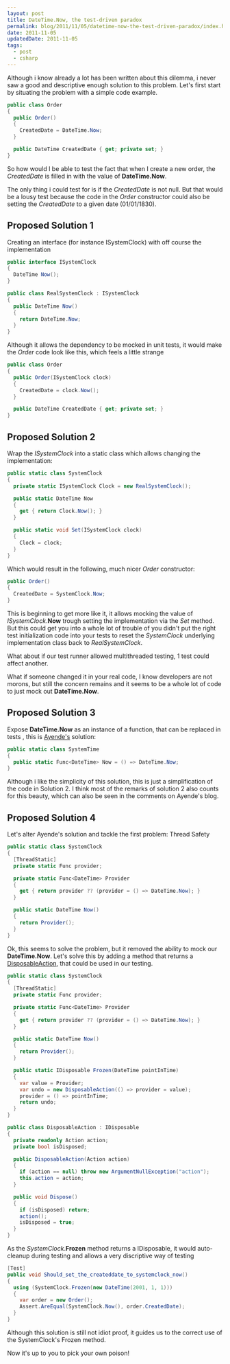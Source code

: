 ```yaml
---
layout: post
title: DateTime.Now, the test-driven paradox
permalink: blog/2011/11/05/datetime-now-the-test-driven-paradox/index.html
date: 2011-11-05
updatedDate: 2011-11-05
tags:
  - post
  - csharp
---
```


Although i know already a lot has been written about this dilemma, i never saw a good and descriptive enough solution to this problem. Let's first start by situating the problem with a simple code example.

```csharp
public class Order
{
  public Order()
  {
    CreatedDate = DateTime.Now;
  }

  public DateTime CreatedDate { get; private set; }
}
```

So how would I be able to test the fact that when I create a new order, the _CreatedDate_ is filled in with the value of **DateTime.Now**.

The only thing i could test for is if the _CreatedDate_ is not null.  But that would be a lousy test because the code in the _Order_ constructor could also be setting the _CreatedDate_ to a given date (01/01/1830).

## Proposed Solution 1

Creating an interface (for instance ISystemClock) with off course the implementation

```csharp
public interface ISystemClock
{
  DateTime Now();
}

public class RealSystemClock : ISystemClock
{
  public DateTime Now()
  {
    return DateTime.Now;
  }
}
```

Although it allows the dependency to be  mocked in unit tests, it would make the _Order_ code look like this, which feels a little strange

```csharp
public class Order
{
  public Order(ISystemClock clock)
  {
    CreatedDate = clock.Now();
  }

  public DateTime CreatedDate { get; private set; }
}
```

## Proposed Solution 2

Wrap the _ISystemClock_ into a static class which allows changing the implementation:

```csharp
public static class SystemClock
{
  private static ISystemClock Clock = new RealSystemClock();

  public static DateTime Now
  {
    get { return Clock.Now(); }
  }

  public static void Set(ISystemClock clock)
  {
    Clock = clock;
  }
}
```

Which would result in the following, much nicer _Order_ constructor:

```csharp
public Order()
{
  CreatedDate = SystemClock.Now;
}
```

This is beginning to get more like it, it allows mocking the value of _ISystemClock_.**Now** trough setting the implementation via the _Set_ method. But this could get you into a whole lot of trouble of you didn't put the right test initialization code into your tests to reset the _SystemClock_ underlying implementation class back to _RealSystemClock_.

What about if our test runner allowed multithreaded testing, 1 test could affect another.

What if someone changed it in your real code, I know developers are not morons, but still the concern remains and it seems to be a whole lot of code to just mock out **DateTime.Now**.

## Proposed Solution 3

Expose **DateTime.Now** as an instance of  a function, that can be replaced in tests , this is [Ayende's](http://ayende.com/blog/3408/dealing-with-time-in-tests "Ayende's SystemTime") solution:

```csharp
public static class SystemTime
{
  public static Func<DateTime> Now = () => DateTime.Now;
}
```

Although i like the simplicity of this solution, this is just a simplification of the code in Solution 2. I think most of the remarks of solution 2 also counts for this beauty, which can also be seen in the comments on Ayende's blog.

## Proposed Solution 4

Let's alter Ayende's solution and tackle the first problem: Thread Safety

```csharp
public static class SystemClock
{
  [ThreadStatic]
  private static Func provider;

  private static Func<DateTime> Provider
  {
    get { return provider ?? (provider = () => DateTime.Now); }
  }

  public static DateTime Now()
  {
    return Provider();
  }
}
```

Ok, this seems to solve the problem, but it removed the ability to mock our **DateTime.Now**. Let's solve this by adding a method that returns a [DisposableAction](http://ayende.com/blog/890/the-ultimate-disposable "DisposableAction"), that could be used in our testing.

```csharp
public static class SystemClock
{
  [ThreadStatic]
  private static Func provider;

  private static Func<DateTime> Provider
  {
    get { return provider ?? (provider = () => DateTime.Now); }
  }

  public static DateTime Now()
  {
    return Provider();
  }

  public static IDisposable Frozen(DateTime pointInTime)
  {
    var value = Provider;
    var undo = new DisposableAction(() => provider = value);
    provider = () => pointInTime;
    return undo;
  }
}

public class DisposableAction : IDisposable
{
  private readonly Action action;
  private bool isDisposed;

  public DisposableAction(Action action)
  {
    if (action == null) throw new ArgumentNullException("action");
    this.action = action;
  }

  public void Dispose()
  {
    if (isDisposed) return;
    action();
    isDisposed = true;
  }
}
```

As the _SystemClock_.**Frozen** method returns a IDisposable, it would auto-cleanup during testing and allows a very discriptive way of testing

```csharp
[Test]
public void Should_set_the_createddate_to_systemclock_now()
{
  using (SystemClock.Frozen(new DateTime(2001, 1, 1)))
  {
    var order = new Order();
    Assert.AreEqual(SystemClock.Now(), order.CreatedDate);
  }
}
```

Although this solution is still not idiot proof, it guides us to the correct use of the SystemClock's Frozen method.

Now it's up to you to pick your own poison!
